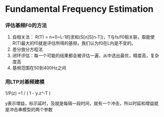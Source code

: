 # Fundamental Frequency Estimation



### 评估基频F0的方法
1. 自相关法： R(T) = n=0~L-1的求和(S[n]S[n-T])，T与fs/f0相关联，取能使R(T)最大的f0就是评估所得的基频，我们认为f0在L内是不变的。
2. 差分放分方程法
3. 闭环评估：每一个可能的结果都会被评估一遍，从中选出最优，精度高，复杂度高
4. 基频范围在50到400Hz之间

### 用LTP对基频建模
1/P(z) =1 / ( 1 - y.z^-T )

y表示增益，标示延时，及就是每隔一段时间，就有一个冲击，所以时延和增益就是冲击串模型的两个参数
